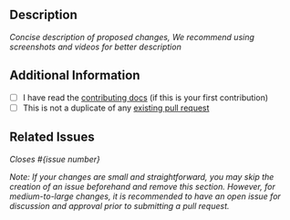 ## Description

_Concise description of proposed changes, We recommend using screenshots and videos for better description_

## Additional Information

- [ ] I have read the [contributing docs](/Kryha/scaffold-eth-2-noir/blob/main/CONTRIBUTING.md) (if this is your first contribution)
- [ ] This is not a duplicate of any [existing pull request](https://github.com/Kryha/scaffold-eth-2-noir/pulls)

## Related Issues

_Closes #{issue number}_

_Note: If your changes are small and straightforward, you may skip the creation of an issue beforehand and remove this section. However, for medium-to-large changes, it is recommended to have an open issue for discussion and approval prior to submitting a pull request._
